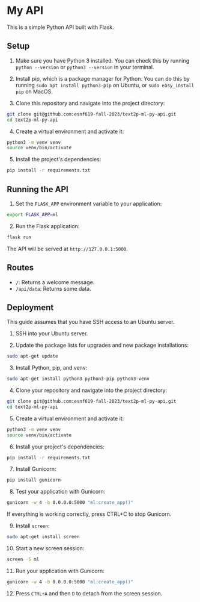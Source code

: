 # My API

This is a simple Python API built with Flask.

## Setup

1. Make sure you have Python 3 installed. You can check this by running `python --version` or `python3 --version` in your terminal.

2. Install pip, which is a package manager for Python. You can do this by running `sudo apt install python3-pip` on Ubuntu, or `sudo easy_install pip` on MacOS.

3. Clone this repository and navigate into the project directory:

```bash
git clone git@github.com:esnf619-fall-2023/text2p-ml-py-api.git
cd text2p-ml-py-api
```

4. Create a virtual environment and activate it:

```bash
python3 -m venv venv
source venv/bin/activate
```

5. Install the project's dependencies:

```bash
pip install -r requirements.txt
```

## Running the API

1. Set the `FLASK_APP` environment variable to your application:

```bash
export FLASK_APP=ml
```

2. Run the Flask application:

```bash
flask run
```

The API will be served at `http://127.0.0.1:5000`.

## Routes

- `/`: Returns a welcome message.
- `/api/data`: Returns some data.

## Deployment

This guide assumes that you have SSH access to an Ubuntu server.

1. SSH into your Ubuntu server.

2. Update the package lists for upgrades and new package installations:

```bash
sudo apt-get update
```

3. Install Python, pip, and venv:
```bash
sudo apt-get install python3 python3-pip python3-venv
```
4. Clone your repository and navigate into the project directory:
```bash
git clone git@github.com:esnf619-fall-2023/text2p-ml-py-api.git
cd text2p-ml-py-api
```
5. Create a virtual environment and activate it:
```bash
python3 -m venv venv
source venv/bin/activate
```
6. Install your project's dependencies:
```bash
pip install -r requirements.txt
```

7. Install Gunicorn:

```bash
pip install gunicorn
```

8. Test your application with Gunicorn:
```bash
gunicorn -w 4 -b 0.0.0.0:5000 "ml:create_app()"
```
If everything is working correctly, press CTRL+C to stop Gunicorn.

9. Install `screen`:
```bash
sudo apt-get install screen
```
10. Start a new screen session:
```bash
screen -S ml
```
11. Run your application with Gunicorn:
```bash
gunicorn -w 4 -b 0.0.0.0:5000 "ml:create_app()"
```
12. Press `CTRL+A` and then `D` to detach from the screen session.

